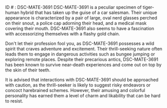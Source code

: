 ID # : DSC-MATE-3691
DSC-MATE-3691 is a peculiar specimen of tiger-human hybrid that has taken up the guise of a car salesman. Their unique appearance is characterized by a pair of large, oval nerd glasses perched on their snout, a police cap adorning their head, and a medical mask covering their mouth. DSC-MATE-3691 also seems to have a fascination with accessorizing themselves with a flashy gold chain.

Don't let their profession fool you, as DSC-MATE-3691 possesses a wild spirit that craves adventure and excitement. Their thrill-seeking nature often leads them to engage in dangerous activities such as bungee jumping or exploring remote places. Despite their precarious antics, DSC-MATE-3691 has been known to survive near-death experiences and come out on top by the skin of their teeth.

It is advised that interactions with DSC-MATE-3691 should be approached with caution, as the thrill-seeker is likely to suggest risky endeavors or concoct harebrained schemes. However, their amusing and colorful personality has earned them a level of charm and likability that can be hard to resist.